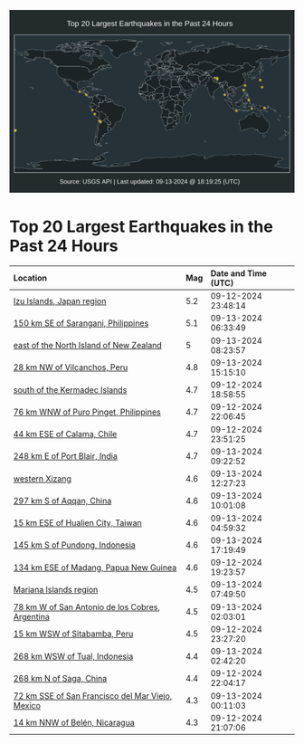 ![Map](./map.png)

# Top 20 Largest Earthquakes in the Past 24 Hours

| Location | Mag | Date and Time (UTC) |
|:---|:---|:---|
| [Izu Islands, Japan region](https://earthquake.usgs.gov/earthquakes/eventpage/us7000nded) | 5.2 | 09-12-2024 23:48:14 |
| [150 km SE of Sarangani, Philippines](https://earthquake.usgs.gov/earthquakes/eventpage/us7000ndg9) | 5.1 | 09-13-2024 06:33:49 |
| [east of the North Island of New Zealand](https://earthquake.usgs.gov/earthquakes/eventpage/us7000ndgu) | 5 | 09-13-2024 08:23:57 |
| [28 km NW of Vilcanchos, Peru](https://earthquake.usgs.gov/earthquakes/eventpage/us7000ndl4) | 4.8 | 09-13-2024 15:15:10 |
| [south of the Kermadec Islands](https://earthquake.usgs.gov/earthquakes/eventpage/us7000ndcj) | 4.7 | 09-12-2024 18:58:55 |
| [76 km WNW of Puro Pinget, Philippines](https://earthquake.usgs.gov/earthquakes/eventpage/us7000nddg) | 4.7 | 09-12-2024 22:06:45 |
| [44 km ESE of Calama, Chile](https://earthquake.usgs.gov/earthquakes/eventpage/us7000ndee) | 4.7 | 09-12-2024 23:51:25 |
| [248 km E of Port Blair, India](https://earthquake.usgs.gov/earthquakes/eventpage/us7000ndh5) | 4.7 | 09-13-2024 09:22:52 |
| [western Xizang](https://earthquake.usgs.gov/earthquakes/eventpage/us7000ndi0) | 4.6 | 09-13-2024 12:27:23 |
| [297 km S of Aqqan, China](https://earthquake.usgs.gov/earthquakes/eventpage/us7000ndhb) | 4.6 | 09-13-2024 10:01:08 |
| [15 km ESE of Hualien City, Taiwan](https://earthquake.usgs.gov/earthquakes/eventpage/us7000ndfw) | 4.6 | 09-13-2024 04:59:32 |
| [145 km S of Pundong, Indonesia](https://earthquake.usgs.gov/earthquakes/eventpage/us7000ndlt) | 4.6 | 09-13-2024 17:19:49 |
| [134 km ESE of Madang, Papua New Guinea](https://earthquake.usgs.gov/earthquakes/eventpage/us7000ndcl) | 4.6 | 09-12-2024 19:23:57 |
| [Mariana Islands region](https://earthquake.usgs.gov/earthquakes/eventpage/us7000ndgn) | 4.5 | 09-13-2024 07:49:50 |
| [78 km W of San Antonio de los Cobres, Argentina](https://earthquake.usgs.gov/earthquakes/eventpage/us7000ndf6) | 4.5 | 09-13-2024 02:03:01 |
| [15 km WSW of Sitabamba, Peru](https://earthquake.usgs.gov/earthquakes/eventpage/us7000nde8) | 4.5 | 09-12-2024 23:27:20 |
| [268 km WSW of Tual, Indonesia](https://earthquake.usgs.gov/earthquakes/eventpage/us7000ndfg) | 4.4 | 09-13-2024 02:42:20 |
| [268 km N of Saga, China](https://earthquake.usgs.gov/earthquakes/eventpage/us7000nddf) | 4.4 | 09-12-2024 22:04:17 |
| [72 km SSE of San Francisco del Mar Viejo, Mexico](https://earthquake.usgs.gov/earthquakes/eventpage/us7000ndeg) | 4.3 | 09-13-2024 00:11:03 |
| [14 km NNW of Belén, Nicaragua](https://earthquake.usgs.gov/earthquakes/eventpage/us7000ndd6) | 4.3 | 09-12-2024 21:07:06 |
